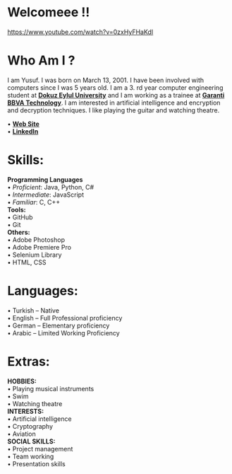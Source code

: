 # Welcomeee !!
https://www.youtube.com/watch?v=0zxHyFHaKdI

# Who Am I ?

 I am Yusuf. I was born on March 13, 2001. I have been involved with computers since I was 5 years old. I am a 3. rd year computer engineering student at [**Dokuz Eylul University**](https://www.deu.edu.tr/) and I am working as a trainee at [**Garanti BBVA Technology**](https://www.garantibbvateknoloji.com.tr/). I am interested in artificial intelligence and encryption and decryption techniques. I like playing the guitar and watching theatre.

• [**Web Site**](gassaloglu.github.io)\
• [**LinkedIn**](linkedin.com/in/gassaloglu/)

# **Skills:**
 **Programming Languages**\
 • _Proficient_: Java, Python, C#\
 • _Intermediate_: JavaScript\
• _Familiar_: C, C++\
**Tools:**\
 • GitHub\
 • Git\
**Others:**\
• Adobe Photoshop\
• Adobe Premiere Pro\
• Selenium Library\
• HTML, CSS

# Languages:
• Turkish – Native \
• English – Full Professional proficiency \
• German – Elementary proficiency \
• Arabic – Limited Working Proficiency
# Extras: 
**HOBBIES:**\
• Playing musical instruments \
• Swim \
• Watching theatre \
**INTERESTS:**\
• Artificial intelligence \
• Cryptography \
• Aviation \
**SOCIAL SKILLS:** \
• Project management \
• Team working \
• Presentation skills




<!--
**gassaloglu/gassaloglu** is a ✨ _special_ ✨ repository because its `README.md` (this file) appears on your GitHub profile.

Here are some ideas to get you started:

- 🔭 I’m currently working on ...
- 🌱 I’m currently learning ...
- 👯 I’m looking to collaborate on ...
- 🤔 I’m looking for help with ...
- 💬 Ask me about ...
- 📫 How to reach me: ...
- 😄 Pronouns: ...
- ⚡ Fun fact: ...
-->
